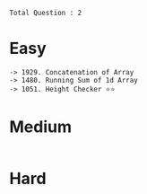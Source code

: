 `Total Question : 2` 

# Easy
```
-> 1929. Concatenation of Array 
-> 1480. Running Sum of 1d Array
-> 1051. Height Checker ⭐️⭐️
```

# Medium
```
```

# Hard
```
```
